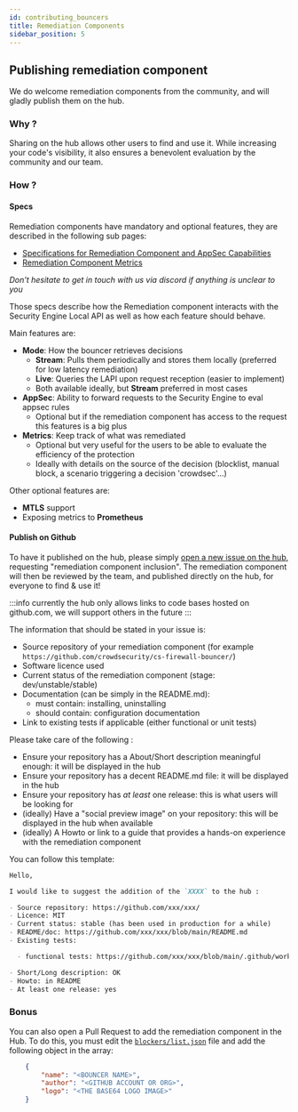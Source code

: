 ```yaml
---
id: contributing_bouncers
title: Remediation Components
sidebar_position: 5
---
```


## Publishing remediation component

We do welcome remediation components from the community, and will gladly publish them on the hub.

### Why ?

Sharing on the hub allows other users to find and use it. While increasing your code's visibility, it also ensures a benevolent evaluation by the community and our team.

### How ?

#### Specs

Remediation components have mandatory and optional features, they are described in the following sub pages:
- [Specifications for Remediation Component and AppSec Capabilities](/contributing/specs/bouncer_appsec_specs.mdx)
- [Remediation Component Metrics](/contributing/specs/bouncer_metrics_specs.mdx)

*Don't hesitate to get in touch with us via discord if anything is unclear to you*

Those specs describe how the Remediation component interacts with the Security Engine Local API as well as how each feature should behave.

Main features are:
- **Mode**: How the bouncer retrieves decisions
  - **Stream**: Pulls them periodically and stores them locally (preferred for low latency remediation)
  - **Live**: Queries the LAPI upon request reception (easier to implement)
  - Both available ideally, but **Stream** preferred in most cases
- **AppSec**: Ability to forward requests to the Security Engine to eval appsec rules
  - Optional but if the remediation component has access to the request this features is a big plus
- **Metrics**: Keep track of what was remediated
  - Optional but very useful for the users to be able to evaluate the efficiency of the protection
  - Ideally with details on the source of the decision (blocklist, manual block, a scenario triggering a decision 'crowdsec'...)

Other optional features are:
- **MTLS** support
- Exposing metrics to **Prometheus**

#### Publish on Github

To have it published on the hub, please simply [open a new issue on the hub](https://github.com/crowdsecurity/hub/issues/new), requesting "remediation component inclusion". The remediation component will then be reviewed by the team, and published directly on the hub, for everyone to find & use it!

:::info
currently the hub only allows links to code bases hosted on github.com, we will support others in the future
:::

The information that should be stated in your issue is:

- Source repository of your remediation component (for example `https://github.com/crowdsecurity/cs-firewall-bouncer/`)
- Software licence used
- Current status of the remediation component (stage: dev/unstable/stable)
- Documentation (can be simply in the README.md):
  - must contain: installing, uninstalling
  - should contain: configuration documentation
- Link to existing tests if applicable (either functional or unit tests)

Please take care of the following :

- Ensure your repository has a About/Short description meaningful enough: it will be displayed in the hub
- Ensure your repository has a decent README.md file: it will be displayed in the hub
- Ensure your repository has _at least_ one release: this is what users will be looking for
- (ideally) Have a "social preview image" on your repository: this will be displayed in the hub when available
- (ideally) A Howto or link to a guide that provides a hands-on experience with the remediation component

You can follow this template:

```markdown
Hello,

I would like to suggest the addition of the `XXXX` to the hub :

- Source repository: https://github.com/xxx/xxx/
- Licence: MIT
- Current status: stable (has been used in production for a while)
- README/doc: https://github.com/xxx/xxx/blob/main/README.md
- Existing tests:

  - functional tests: https://github.com/xxx/xxx/blob/main/.github/workflows/tests.yml

- Short/Long description: OK
- Howto: in README
- At least one release: yes
```


### Bonus

You can also open a Pull Request to add the remediation component in the Hub.
To do this, you must edit the [`blockers/list.json`](https://raw.githubusercontent.com/crowdsecurity/hub/master/blockers/list.json) file and add the following object in the array:

```json
    {
        "name": "<BOUNCER NAME>",
        "author": "<GITHUB ACCOUNT OR ORG>",
        "logo": "<THE BASE64 LOGO IMAGE>"
    }
```